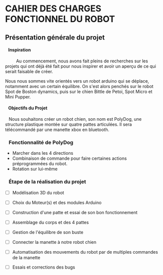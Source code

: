 # CAHIER DES CHARGES FONCTIONNEL DU ROBOT

## Présentation générale du projet

#### &nbsp;&nbsp;&nbsp;Inspiration

&nbsp;&nbsp;&nbsp;&nbsp;&nbsp;&nbsp;&nbsp;&nbsp; Au commencement, nous avons fait pleins de recherches sur les projets qui ont déjà été fait pour nous inspirer et avoir un aperçu de ce qui serait faisable de créer.

Nous nous sommes vite orientés vers un robot arduino qui se déplace, notamment avec un certain équilibre. On s'est alors penchés sur le robot Spot de Boston dynamics, puis sur le chien Bittle de Petoi, Spot Micro et Mini Pupper.

#### &nbsp;&nbsp;&nbsp;Objectifs du Projet

&nbsp;&nbsp;&nbsp;Nous souhaitons créer un robot chien, son nom est PolyDog, une structure plastique montée sur quatre pattes articulées. Il sera télécommandé par une manette xbox en bluetooth.

### &nbsp;&nbsp;&nbsp;Fonctionnalité de PolyDog

* Marcher dans les 4 directions
* Combinaison de commande pour faire certaines actions préprogrammées du robot.
* Rotation sur lui-même

### &nbsp;&nbsp;&nbsp;Étape de la réalisation du projet

- [ ] Modélisation 3D du robot
- [ ] Choix du Moteur(s) et des modules Arduino
- [ ] Construction d'une patte et essai de son bon fonctionnement
- [ ] Assemblage du corps et des 4 pattes
- [ ] Gestion de l'équilibre de son buste
- [ ] Connecter la manette à notre robot chien
- [ ] Automatisation des mouvements du robot par de multiples commandes de la manette
- [ ] Essais et corrections des bugs

